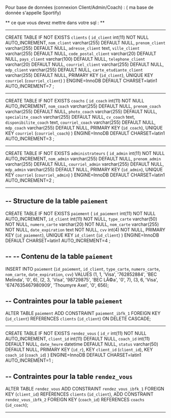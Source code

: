 Pour base de données (connexion Client/Admin/Coach) : 
( ma base de donnée s'appelle Sportify)

** ce que vous devez mettre dans votre sql : **

*****************************************************

CREATE TABLE IF NOT EXISTS `clients` (
  `id_client` int(11) NOT NULL AUTO_INCREMENT,
  `nom_client` varchar(255) DEFAULT NULL,
  `prenom_client` varchar(255) DEFAULT NULL,
  `adresse_client` text,
  `ville_client` varchar(255) DEFAULT NULL,
  `code_postal_client` varchar(20) DEFAULT NULL,
  `pays_client` varchar(100) DEFAULT NULL,
  `telephone_client` varchar(20) DEFAULT NULL,
  `courriel_client` varchar(255) DEFAULT NULL,
  `mdp_client` varchar(255) DEFAULT NULL,
  `carte_etudiante_client` varchar(255) DEFAULT NULL,
  PRIMARY KEY (`id_client`),
  UNIQUE KEY `courriel` (`courriel_client`)
) ENGINE=InnoDB  DEFAULT CHARSET=latin1 AUTO_INCREMENT=7 ;


*****************************************************

CREATE TABLE IF NOT EXISTS `coachs` (
  `id_coach` int(11) NOT NULL AUTO_INCREMENT,
  `nom_coach` varchar(255) DEFAULT NULL,
  `prenom_coach` varchar(255) DEFAULT NULL,
  `photo_coach` varchar(255) DEFAULT NULL,
  `specialite_coach` varchar(255) DEFAULT NULL,
  `cv_coach` text,
  `disponibilite_coach` text,
  `courriel_coach` varchar(255) DEFAULT NULL,
  `mdp_coach` varchar(255) DEFAULT NULL,
  PRIMARY KEY (`id_coach`),
  UNIQUE KEY `courriel` (`courriel_coach`)
) ENGINE=InnoDB  DEFAULT CHARSET=latin1 AUTO_INCREMENT=3 ;


*****************************************************

CREATE TABLE IF NOT EXISTS `administrateurs` (
  `id_admin` int(11) NOT NULL AUTO_INCREMENT,
  `nom_admin` varchar(255) DEFAULT NULL,
  `prenom_admin` varchar(255) DEFAULT NULL,
  `courriel_admin` varchar(255) DEFAULT NULL,
  `mdp_admin` varchar(255) DEFAULT NULL,
  PRIMARY KEY (`id_admin`),
  UNIQUE KEY `courriel` (`courriel_admin`)
) ENGINE=InnoDB  DEFAULT CHARSET=latin1 AUTO_INCREMENT=2 ;

*****************************************************

-- Structure de la table `paiement`
--

CREATE TABLE IF NOT EXISTS `paiement` (
  `id_paiement` int(11) NOT NULL AUTO_INCREMENT,
  `id_client` int(11) NOT NULL,
  `type_carte` varchar(50) NOT NULL,
  `numero_carte` varchar(20) NOT NULL,
  `nom_carte` varchar(255) NOT NULL,
  `date_expiration` text NOT NULL,
  `cvv` int(4) NOT NULL,
  PRIMARY KEY (`id_paiement`),
  UNIQUE KEY `id_client` (`id_client`)
) ENGINE=InnoDB  DEFAULT CHARSET=latin1 AUTO_INCREMENT=4 ;

--
-- Contenu de la table `paiement`
--

INSERT INTO `paiement` (`id_paiement`, `id_client`, `type_carte`, `numero_carte`, `nom_carte`, `date_expiration`, `cvv`) VALUES
(1, 1, 'Visa', '762852884', 'BEC Melinda', '0', 6),
(2, 3, 'Visa', '98729875', 'BEC LÃ©a', '0', 7),
(3, 6, 'Visa', '6747635467980909', 'Thoumyre Axel', '0', 656);

-- Contraintes pour la table `paiement`
--
ALTER TABLE `paiement`
  ADD CONSTRAINT `paiement_ibfk_1` FOREIGN KEY (`id_client`) REFERENCES `clients` (`id_client`) ON DELETE CASCADE;


*****************************************************

CREATE TABLE IF NOT EXISTS `rendez_vous` (
  `id_r` int(11) NOT NULL AUTO_INCREMENT,
  `client_id` int(11) DEFAULT NULL,
  `coach_id` int(11) DEFAULT NULL,
  `date_heure` datetime DEFAULT NULL,
  `status` varchar(50) DEFAULT NULL,
  PRIMARY KEY (`id_r`),
  KEY `client_id` (`client_id`),
  KEY `coach_id` (`coach_id`)
) ENGINE=InnoDB DEFAULT CHARSET=latin1 AUTO_INCREMENT=1 ;


-- Contraintes pour la table `rendez_vous`
--
ALTER TABLE `rendez_vous`
  ADD CONSTRAINT `rendez_vous_ibfk_1` FOREIGN KEY (`client_id`) REFERENCES `clients` (`id_client`),
  ADD CONSTRAINT `rendez_vous_ibfk_2` FOREIGN KEY (`coach_id`) REFERENCES `coachs` (`id_coach`);


*****************************************************

